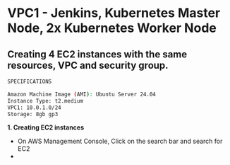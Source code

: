 # VPC1 - Jenkins, Kubernetes Master Node, 2x Kubernetes Worker Node

## Creating 4 EC2 instances with the same resources, VPC and security group.

```bash
SPECIFICATIONS

Amazon Machine Image (AMI): Ubuntu Server 24.04
Instance Type: t2.medium
VPC1: 10.0.1.0/24
Storage: 8gb gp3
```

**1. Creating EC2 instances**
  - On AWS Management Console, Click on the search bar and search for EC2
  -  
